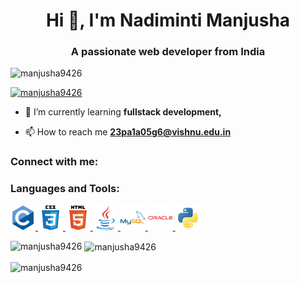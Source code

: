 <h1 align="center">Hi 👋, I'm Nadiminti Manjusha</h1>
<h3 align="center">A passionate web developer from India</h3>

<p align="left"> <img src="https://komarev.com/ghpvc/?username=manjusha9426&label=Profile%20views&color=0e75b6&style=flat" alt="manjusha9426" /> </p>

<p align="left"> <a href="https://github.com/ryo-ma/github-profile-trophy"><img src="https://github-profile-trophy.vercel.app/?username=manjusha9426" alt="manjusha9426" /></a> </p>

- 🌱 I’m currently learning **fullstack development,**

- 📫 How to reach me **23pa1a05g6@vishnu.edu.in**

<h3 align="left">Connect with me:</h3>
<p align="left">
</p>

<h3 align="left">Languages and Tools:</h3>
<p align="left"> <a href="https://www.cprogramming.com/" target="_blank" rel="noreferrer"> <img src="https://raw.githubusercontent.com/devicons/devicon/master/icons/c/c-original.svg" alt="c" width="40" height="40"/> </a> <a href="https://www.w3schools.com/css/" target="_blank" rel="noreferrer"> <img src="https://raw.githubusercontent.com/devicons/devicon/master/icons/css3/css3-original-wordmark.svg" alt="css3" width="40" height="40"/> </a> <a href="https://www.w3.org/html/" target="_blank" rel="noreferrer"> <img src="https://raw.githubusercontent.com/devicons/devicon/master/icons/html5/html5-original-wordmark.svg" alt="html5" width="40" height="40"/> </a> <a href="https://www.java.com" target="_blank" rel="noreferrer"> <img src="https://raw.githubusercontent.com/devicons/devicon/master/icons/java/java-original.svg" alt="java" width="40" height="40"/> </a> <a href="https://www.mysql.com/" target="_blank" rel="noreferrer"> <img src="https://raw.githubusercontent.com/devicons/devicon/master/icons/mysql/mysql-original-wordmark.svg" alt="mysql" width="40" height="40"/> </a> <a href="https://www.oracle.com/" target="_blank" rel="noreferrer"> <img src="https://raw.githubusercontent.com/devicons/devicon/master/icons/oracle/oracle-original.svg" alt="oracle" width="40" height="40"/> </a> <a href="https://www.python.org" target="_blank" rel="noreferrer"> <img src="https://raw.githubusercontent.com/devicons/devicon/master/icons/python/python-original.svg" alt="python" width="40" height="40"/> </a> </p>

<p><img align="left" src="https://github-readme-stats.vercel.app/api/top-langs?username=manjusha9426&show_icons=true&locale=en&layout=compact" alt="manjusha9426" /></p>

<p>&nbsp;<img align="center" src="https://github-readme-stats.vercel.app/api?username=manjusha9426&show_icons=true&locale=en" alt="manjusha9426" /></p>

<p><img align="center" src="https://github-readme-streak-stats.herokuapp.com/?user=manjusha9426&" alt="manjusha9426" /></p>
